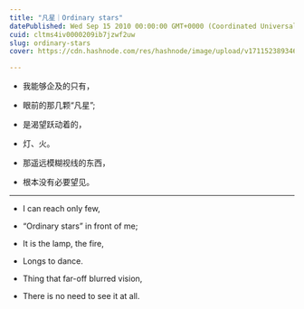 ```yaml
---
title: "凡星｜Ordinary stars"
datePublished: Wed Sep 15 2010 00:00:00 GMT+0000 (Coordinated Universal Time)
cuid: cltms4iv0000209ib7jzwf2uw
slug: ordinary-stars
cover: https://cdn.hashnode.com/res/hashnode/image/upload/v1711523893461/3dc881f6-4ad0-47ee-90b1-4eb2de89cbb3.jpeg

---
```


* 我能够企及的只有，
    
* 眼前的那几颗“凡星”;
    
* 是渴望跃动着的，
    
* 灯、火。
    
* 那遥远模糊视线的东西，
    
* 根本没有必要望见。
    

---

* I can reach only few,
    
* “Ordinary stars” in front of me;
    
* It is the lamp, the fire,
    
* Longs to dance.
    
* Thing that far-off blurred vision,
    
* There is no need to see it at all.
